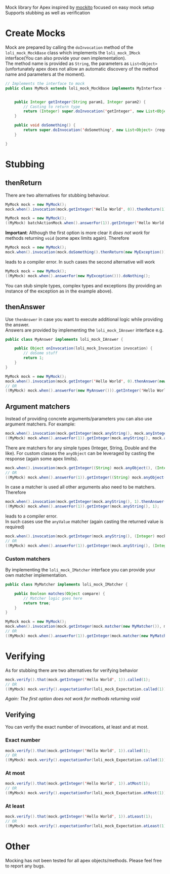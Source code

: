 Mock library for Apex inspired by [mockito](https://github.com/mockito/mockito) focused on easy mock setup
Supports stubbing as well as verification  
# Create Mocks
Mock are prepared by calling the ```doInvocation``` method of the ```loli_mock_MockBase``` class which implements the ```loli_mock_IMock``` interface(You can also provide your own implementation).  
The method name is provided as ```String```, the parameters as ```List<Object>``` (unfortunately apex does not allow an automatic discovery of the method name and parameters at the moment).  

```java
// Implements the interface to mock
public class MyMock extends loli_mock_MockBase implements MyInterface {


    public Integer getInteger(String param1, Integer param2) {
        // Casting to return type
        return (Integer) super.doInvocation('getInteger', new List<Object> {param1, param2});
    }

    public void doSomething() {
        return super.doInvocation('doSomething', new List<Object> {requestedSlotsCount});
    }

}
```

# Stubbing
## thenReturn ##
There are two alternatives for stubbing behaviour.

```java
MyMock mock = new MyMock();
mock.when().invocation(mock.getInteger('Hello World', 0)).thenReturn(1);
```

```java
MyMock mock = new MyMock();
((MyMock) batchActionMock.when().answerFor(1)).getInteger('Hello World', 0);
```
**Important**: Although the first option is more clear it *does not work* for methods returning ```void``` (some apex limits again). Therefore

```java
MyMock mock = new MyMock();
mock.when().invocation(mock.doSomething().thenReturn(new MyException());
```
leads to a compiler error. In such cases the second alternative will work

```java
MyMock mock = new MyMock();
((MyMock) mock.when().answerFor(new MyException())).doNothing();
```
You can stub simple types, complex types and exceptions (by providing an instance of the exception as in the example above).
## thenAnswer ##
Use ```thenAnswer``` in case you want to execute additional logic while providing the answer.  
Answers are provided by implementing the ```loli_mock_IAnswer``` interface e.g.

```java
public class MyAnswer implements loli_mock_IAnswer {

    public Object onInvocation(loli_mock_Invocation invocation) {
        // doSome stuff
        return 1;
    }
}

MyMock mock = new MyMock();
mock.when().invocation(mock.getInteger('Hello World', 0).thenAnswer(new MyAnswer());
// OR
((MyMock) mock.when().answerFor(new MyAnswer())).getInteger('Hello World', 0);
```
## Argument matchers
Instead of providing concrete arguments/parameters you can also use argument matchers. For example:

```java
mock.when().invocation(mock.getInteger(mock.anyString(), mock.anyInteger()).thenAnswer(1);
((MyMock) mock.when().answerFor(1)).getInteger(mock.anyString(), mock.anyInteger());
```
There are matchers for any simple types (Integer, String, Double and the like). For custom classes the ```anyObject``` can be leveraged by casting the response (again some apex limits).

```java
mock.when().invocation(mock.getInteger((String) mock.anyObject(), (Integer) mock.anyObject()).thenAnswer(1);
// OR
((MyMock) mock.when().answerFor(1)).getInteger((String) mock.anyObject(), (Integer) mock.anyObject());
```

In case a matcher is used all other arguments also need to be matchers. Therefore

```java
mock.when().invocation(mock.getInteger(mock.anyString(), 1).thenAnswer(1);
((MyMock) mock.when().answerFor(1)).getInteger(mock.anyString(), 1);
```
leads to a compiler error.  
In such cases use the ```anyValue``` matcher (again casting the returned value is required)

```java
mock.when().invocation(mock.getInteger(mock.anyString(), (Integer) mock.anyValue(1)).thenAnswer(1);
// OR
((MyMock) mock.when().answerFor(1)).getInteger(mock.anyString(), (Integer) mock.anyValue(1));
```
### Custom matchers ###
By implementing the ```loli_mock_IMatcher``` interface you can provide your own matcher implementation.

```java
public class MyMatcher implements loli_mock_IMatcher {

    public Boolean matches(Object compare) {
        // Matcher logic goes here
        return true;
    }
}

MyMock mock = new MyMock();
mock.when().invocation(mock.getInteger(mock.matcher(new MyMatcher()), mock.anyInteger()).thenReturn(new TestException());
// OR
((MyMock) mock.when().answerFor(1)).getInteger(mock.matcher(new MyMatcher()), mock.anyInteger());
```

# Verifying #
As for stubbing there are two alternatives for verifying behavior

```java
mock.verify().that(mock.getInteger('Hello World', 1)).called(1);
// OR
((MyMock) mock.verify().expectationFor(loli_mock_Expectation.called(1))).getInteger('Hello World', 1);
```
*Again: The first option does not work for methods returning void*

## Verifying ##
You can verify the exact number of invocations, at least and at most.

### Exact number ###

```java
mock.verify().that(mock.getInteger('Hello World', 1)).called(1);
// OR
((MyMock) mock.verify().expectationFor(loli_mock_Expectation.called(1))).getInteger('Hello World', 1);
```
### At most ###
```java
mock.verify().that(mock.getInteger('Hello World', 1)).atMost(1);
// OR
((MyMock) mock.verify().expectationFor(loli_mock_Expectation.atMost(1))).getInteger('Hello World', 1);
```
### At least ###
```java
mock.verify().that(mock.getInteger('Hello World', 1)).atLeast(1);
// OR
((MyMock) mock.verify().expectationFor(loli_mock_Expectation.atLeast(1))).getInteger('Hello World', 1);
```
# Other #
Mocking has not been tested for all apex objects/methods. Please feel free to report any bugs.